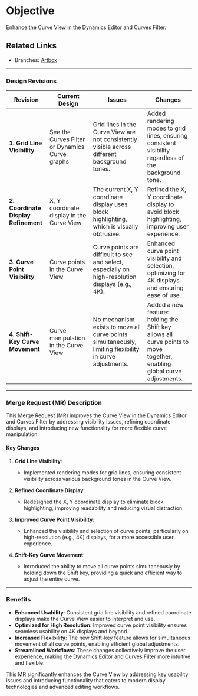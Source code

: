 # Objective

Enhance the Curve View in the Dynamics Editor and Curves Filter.

## Related Links

- Branches: [Artbox](https://gitlab.gnome.org/pixelmixer/artbox/-/tree/artbox?ref_type=heads)

---

### **Design Revisions**

| **Revision**               | **Current Design**                                           | **Issues**                                                                                             | **Changes**                                                                                               |
|----------------------------|--------------------------------------------------------------|--------------------------------------------------------------------------------------------------------|-----------------------------------------------------------------------------------------------------------|
| **1. Grid Line Visibility** | See the Curves Filter or Dynamics Curve graphs | Grid lines in the Curve View are not consistently visible across different background tones.            | Added rendering modes to grid lines, ensuring consistent visibility regardless of the background tone.    |
| **2. Coordinate Display Refinement** | X, Y coordinate display in the Curve View              | The current X, Y coordinate display uses block highlighting, which is visually obtrusive.              | Refined the X, Y coordinate display to avoid block highlighting, improving user experience.               |
| **3. Curve Point Visibility** | Curve points in the Curve View                              | Curve points are difficult to see and select, especially on high-resolution displays (e.g., 4K).        | Enhanced curve point visibility and selection, optimizing for 4K displays and ensuring ease of use.      |
| **4. Shift-Key Curve Movement** | Curve manipulation in the Curve View                      | No mechanism exists to move all curve points simultaneously, limiting flexibility in curve adjustments. | Added a new feature: holding the Shift key allows all curve points to move together, enabling global curve adjustments. |

---

### **Merge Request (MR) Description**

This Merge Request (MR) improves the Curve View in the Dynamics Editor and Curves Filter by addressing visibility issues, refining coordinate displays, and introducing new functionality for more flexible curve manipulation.

#### **Key Changes**

1. **Grid Line Visibility**:
   - Implemented rendering modes for grid lines, ensuring consistent visibility across various background tones in the Curve View.

2. **Refined Coordinate Display**:
   - Redesigned the X, Y coordinate display to eliminate block highlighting, improving readability and reducing visual distraction.

3. **Improved Curve Point Visibility**:
   - Enhanced the visibility and selection of curve points, particularly on high-resolution (e.g., 4K) displays, for a more accessible user experience.

4. **Shift-Key Curve Movement**:
   - Introduced the ability to move all curve points simultaneously by holding down the Shift key, providing a quick and efficient way to adjust the entire curve.

---

### **Benefits**

- **Enhanced Usability**: Consistent grid line visibility and refined coordinate displays make the Curve View easier to interpret and use.
- **Optimized for High Resolution**: Improved curve point visibility ensures seamless usability on 4K displays and beyond.
- **Increased Flexibility**: The new Shift-key feature allows for simultaneous movement of all curve points, enabling efficient global adjustments.
- **Streamlined Workflows**: These changes collectively improve the user experience, making the Dynamics Editor and Curves Filter more intuitive and flexible.

This MR significantly enhances the Curve View by addressing key usability issues and introducing functionality that caters to modern display technologies and advanced editing workflows.
